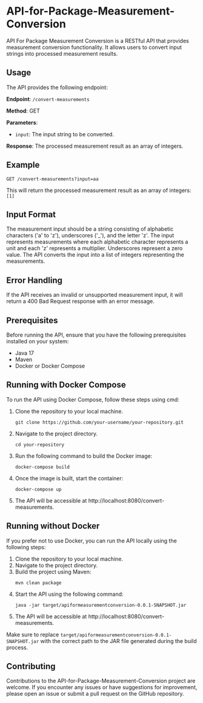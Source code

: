 # API-for-Package-Measurement-Conversion

API For Package Measurement Conversion is a RESTful API that provides measurement conversion functionality. It allows users to convert input strings into processed measurement results.

## Usage
The API provides the following endpoint:

**Endpoint**: `/convert-measurements`

**Method**: GET

**Parameters**:
- `input`: The input string to be converted.

**Response**:
The processed measurement result as an array of integers.

## Example
```
GET /convert-measurements?input=aa
```
This will return the processed measurement result as an array of integers: `[1]`

## Input Format
The measurement input should be a string consisting of alphabetic characters ('a' to 'z'), underscores ('_'), and the letter 'z'. The input represents measurements where each alphabetic character represents a unit and each 'z' represents a multiplier. Underscores represent a zero value. The API converts the input into a list of integers representing the measurements.

## Error Handling
If the API receives an invalid or unsupported measurement input, it will return a 400 Bad Request response with an error message.
## Prerequisites
Before running the API, ensure that you have the following prerequisites installed on your system:
- Java 17
- Maven
- Docker or Docker Compose

## Running with Docker Compose
To run the API using Docker Compose, follow these steps using cmd:
1. Clone the repository to your local machine. 
   ```
   git clone https://github.com/your-username/your-repository.git
   ```
2. Navigate to the project directory.
   ```
   cd your-repository
   ```
3. Run the following command to build the Docker image:
   ```
   docker-compose build
   ```
4. Once the image is built, start the container:
   ```
   docker-compose up
   ```
5. The API will be accessible at http://localhost:8080/convert-measurements.

## Running without Docker
If you prefer not to use Docker, you can run the API locally using the following steps:
1. Clone the repository to your local machine.
2. Navigate to the project directory.
3. Build the project using Maven:
   ```
   mvn clean package
   ```
4. Start the API using the following command:
   ```
   java -jar target/apiformeasurementconversion-0.0.1-SNAPSHOT.jar
   ```
5. The API will be accessible at http://localhost:8080/convert-measurements.

Make sure to replace `target/apiformeasurementconversion-0.0.1-SNAPSHOT.jar` with the correct path to the JAR file generated during the build process.

## Contributing
Contributions to the API-for-Package-Measurement-Conversion project are welcome. If you encounter any issues or have suggestions for improvement, please open an issue or submit a pull request on the GitHub repository.

